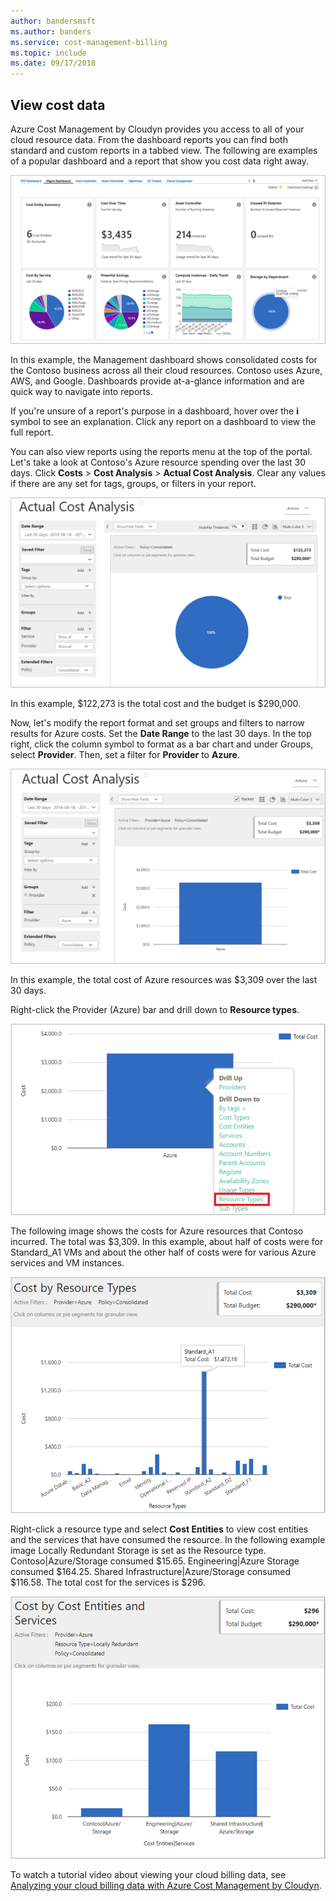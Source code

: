 ```yaml
---
author: bandersmsft
ms.author: banders
ms.service: cost-management-billing
ms.topic: include
ms.date: 09/17/2018
---
```


## View cost data

Azure Cost Management by Cloudyn provides you access to all of your cloud resource data. From the dashboard reports you can find both standard and custom reports in a tabbed view. The following are examples of a popular dashboard and a report that show you cost data right away.

![Management dashboard](./media/cost-management-create-account-view-data/mgt-dash.png)

In this example, the Management dashboard shows consolidated costs for the Contoso business across all their cloud resources. Contoso uses Azure, AWS, and Google. Dashboards provide at-a-glance information and are quick way to navigate into reports.  

If you're unsure of a report's purpose in a dashboard, hover over the **i** symbol to see an explanation. Click any report on a dashboard to view the full report.

You can also view reports using the reports menu at the top of the portal. Let's take a look at Contoso's Azure resource spending over the last 30 days. Click **Costs** > **Cost Analysis** > **Actual Cost Analysis**. Clear any values if there are any set for tags, groups, or filters in your report.

![Actual Cost Analysis](./media/cost-management-create-account-view-data/actual-cost-01.png)

In this example, $122,273 is the total cost and the budget is $290,000.

Now, let's modify the report format and set groups and filters to narrow results for Azure costs. Set the **Date Range** to the last 30 days. In the top right, click the column symbol to format as a bar chart and under Groups, select **Provider**. Then, set a filter for **Provider** to **Azure**.

![Actual Cost Analysis filtered](./media/cost-management-create-account-view-data/actual-cost-02.png)

In this example, the total cost of Azure resources was $3,309 over the last 30 days.

Right-click the Provider (Azure) bar and drill down to **Resource types**.

![drill down](./media/cost-management-create-account-view-data/actual-cost-03.png)

The following image shows the costs for Azure resources that Contoso incurred. The total was $3,309. In this example, about half of costs were for Standard_A1 VMs and about the other half of costs were for various Azure services and VM instances.

![resource types](./media/cost-management-create-account-view-data/actual-cost-04.png)

Right-click a resource type and select **Cost Entities** to view cost entities and the services that have consumed the resource. In the following example image Locally Redundant Storage is set as the Resource type. Contoso|Azure/Storage consumed $15.65. Engineering|Azure Storage consumed $164.25. Shared Infrastructure|Azure/Storage consumed $116.58. The total cost for the services is $296.

![cost entities and services](./media/cost-management-create-account-view-data/actual-cost-05.png)

To watch a tutorial video about viewing your cloud billing data, see [Analyzing your cloud billing data with Azure Cost Management by Cloudyn](https://youtu.be/G0pvI3iLH-Y).
